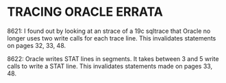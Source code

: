 TRACING ORACLE ERRATA
===

8621: I found out by looking at an strace of a 19c sqltrace that Oracle no longer uses two write calls for each trace line. This invalidates statements on pages 32, 33, 48.

8622: Oracle writes STAT lines in segments. It takes between 3 and 5 write calls to write a STAT line. This invalidates statements made on pages 33, 48. 

